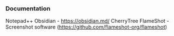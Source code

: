 ### Documentation
Notepad++
Obsidian - https://obsidian.md/
CherryTree 
FlameShot - Screenshot software (https://github.com/flameshot-org/flameshot)
